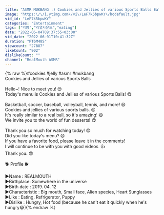 ```yaml
---
title: "ASMR MUKBANG :) Cookies and Jellies of various Sports Balls Eating Show!"
image: "https:\/\/i.ytimg.com\/vi\/LeF7k5bpwKY\/hqdefault.jpg"
vid_id: "LeF7k5bpwKY"
categories: "Entertainment"
tags: ["먹방","리얼사운드","eating"]
date: "2022-06-04T09:37:55+03:00"
vid_date: "2022-06-01T10:41:32Z"
duration: "PT6M48S"
viewcount: "27887"
likeCount: "902"
dislikeCount: ""
channel: "RealMouth ASMR"
---
```

{% raw %}#cookies #jelly #asmr #mukbang<br />Cookies and Jellies of various Sports Balls<br /><br />Hello~! Nice to meet you! 😍<br />Today's menu is Cookies and Jellies of various Sports Balls! 😋<br /><br />Basketball, soccer, baseball, volleyball, tennis, and more! 😆<br />Cookies and jellies of various sports balls. 😍<br />It's really similar to a real ball, so it's amazing! 😄<br />We invite you to the world of fun desserts! 😋<br /><br />Thank you so much for watching today! 😍<br />Did you like today's menu? 😄<br />If you have a favorite food, please leave it in the comments!<br />I will continue to be with you with good videos. 👍<br />Thank you. 😎<br /><br />🐕 Profile 🐕<br /><br />▶Name : REALMOUTH<br />▶Birthplace: Somewhere in the universe<br />▶Birth date :  2019. 04. 12<br />▶Characteristic : Big mouth, Small face, Alien species, Heart Sunglasses<br />▶Like : Eating, Refrigerator, Puppy<br />▶Dislike : Hungry, Hot food (because he can't eat it quickly when he's hungry😂){% endraw %}
